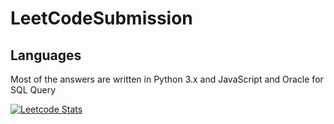 # LeetCodeSubmission

## Languages
Most of the answers are written in Python 3.x and JavaScript and Oracle for SQL Query

[![Leetcode Stats](https://leetcard.jacoblin.cool/stygian84)](https://leetcode.com/stygian84)
